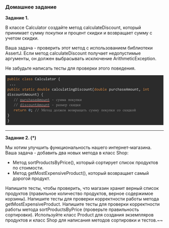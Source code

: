 ### Домашнее задание

**Задание 1.**

В классе Calculator создайте метод calculateDiscount, который принимает сумму покупки и процент скидки и возвращает сумму с учетом скидки.

Ваша задача - проверить этот метод с использованием библиотеки AssertJ. Если метод calculateDiscount получает недопустимые аргументы, он должен выбрасывать исключение ArithmeticException.

Не забудьте написать тесты для проверки этого поведения.

![](img.png)


---

**Задание 2. (*)**

Мы хотим улучшить функциональность нашего интернет-магазина. Ваша задача - добавить два новых метода в класс Shop:
- Метод sortProductsByPrice(), который сортирует список продуктов по стоимости.
- Метод getMostExpensiveProduct(), который возвращает самый дорогой продукт. 

Напишите тесты, чтобы проверить, что магазин хранит верный список продуктов (правильное количество продуктов, верное содержимое корзины). 
Напишите тесты для проверки корректности работы метода getMostExpensiveProduct. 
Напишите тесты для проверки корректности работы метода sortProductsByPrice (проверьте правильность сортировки). 
Используйте класс Product для создания экземпляров продуктов и класс Shop для написания методов сортировки и тестов.~~
